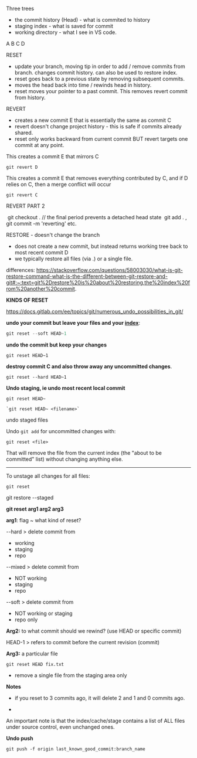 Three trees 

- the commit history (Head) - what is commited to history
- staging index - what is saved for commit
- working directory - what I see in VS code. 

A	B	C	D

RESET 

- update your branch, moving tip in order to add / remove commits from branch.  changes commit history.  can also be used to restore index.  
- reset goes back to a previous state by removing subsequent commits.
- moves the head back into time / rewinds head in history. 
- reset moves your pointer to a past commit.  This removes revert commit from history. 



REVERT

- creates a new commit E that is essentially the same as commit C 
- revert doesn't change project history - this is safe if commits already shared.
- reset only works backward from current commit BUT revert targets one commit at any point.

This creates a commit E that mirrors C

```
git revert D
```

This creates a commit E that removes everything contributed by C, and if D relies on C, then a merge conflict will occur

```
git revert C
```

REVERT PART 2

​		git checkout <commit-id> .	// the final period prevents a detached head state
​		git add . , git commit -m 'reverting' etc. 

RESTORE - doesn't change the branch

- does not create a new commit, but instead returns working tree back to most recent commit D
- we typically restore all files (via .) or a single file. 

 

differences: https://stackoverflow.com/questions/58003030/what-is-git-restore-command-what-is-the-different-between-git-restore-and-git#:~:text=git%2Drestore%20is%20about%20restoring,the%20index%20from%20another%20commit.

**KINDS OF RESET**

https://docs.gitlab.com/ee/topics/git/numerous_undo_possibilities_in_git/

**undo your commit but leave your files and your [index](https://git.wiki.kernel.org/index.php/WhatIsTheIndex)**:

```js
git reset --soft HEAD~1
```

**undo the commit but keep your changes**

```
git reset HEAD~1
```

**destroy commit C and also throw away any uncommitted changes**.

```
git reset --hard HEAD~1
```

**Undo staging, ie undo most recent local commit**

```
git reset HEAD~
```

```
`git reset HEAD~ <filename>`  
```

undo staged files

Undo `git add` for uncommitted changes with:

```
git reset <file>
```

That will remove the file from the current index (the "about to be committed" list) without changing anything else.

------

To unstage all changes for all files:

```
git reset
```

git restore --staged <file>

**git reset arg1 arg2 arg3**

**arg1**: flag ~ what kind of reset? 

--hard > delete commit from

- working
- staging
- repo

--mixed > delete commit from

- NOT working
- staging
- repo

--soft > delete commit from 

-  NOT working or staging
-  repo only 

**Arg2:** to what commit should we rewind? (use HEAD or specific commit)

HEAD-1 > refers to commit before the current revision (commit)

**Arg3:** a particular file

`git reset HEAD fix.txt`

- remove a single file from the staging area only

**Notes**

- if you reset to 3 commits ago, it will delete 2 and 1 and 0 commits ago.

- 

An important note is that the index/cache/stage contains a list of ALL files under source control, even unchanged ones. 

**Undo push**

```
git push -f origin last_known_good_commit:branch_name
```

